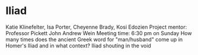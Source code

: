 # Iliad
Katie Klinefelter, Isa Porter, Cheyenne Brady, Kosi Edozien
Project mentor: Professor Pickett
John Andrew Wein 
Meeting time: 6:30 pm on Sunday
How many times does the ancient Greek word for "man/husband" come up in Homer's Iliad and in what context? 
Iliad
shouting in the void
